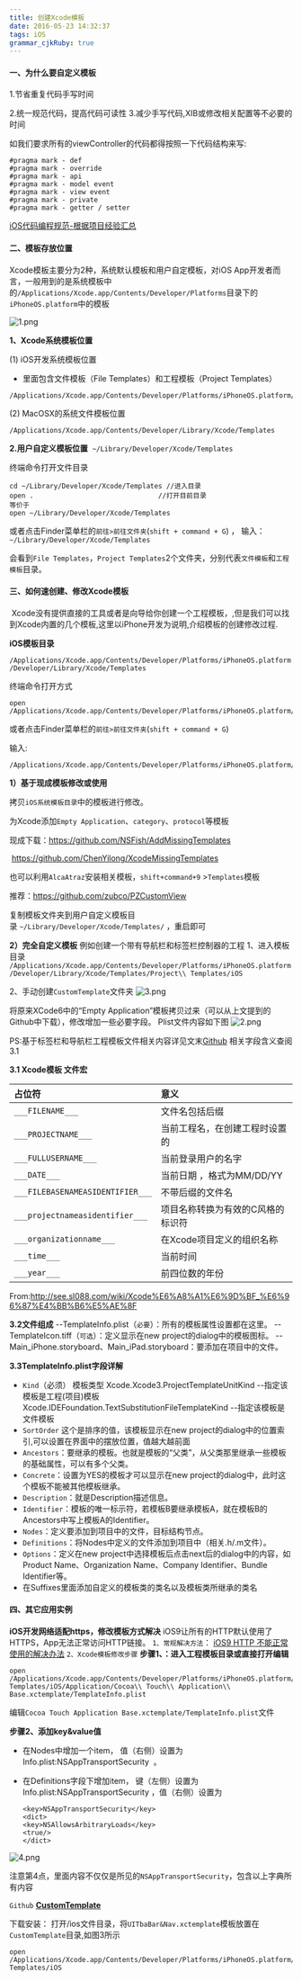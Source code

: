 ```yaml
---
title: 创建Xcode模板
date: 2016-05-23 14:32:37
tags: iOS
grammar_cjkRuby: true
---
```


#### 一、为什么要自定义模板
1.节省重复代码手写时间

2.统一规范代码，提高代码可读性
3.减少手写代码,XIB或修改相关配置等不必要的时间

如我们要求所有的viewController的代码都得按照一下代码结构来写:
```obj
#pragma mark - def
#pragma mark - override
#pragma mark - api
#pragma mark - model event 
#pragma mark - view event
#pragma mark - private
#pragma mark - getter / setter
```
[iOS代码编程规范-根据项目经验汇总](http://www.jianshu.com/p/08be5b30ff82)


#### 二、模板存放位置
Xcode模板主要分为2种，系统默认模板和用户自定模板，对iOS App开发者而言，一般用到的是系统模板中的`/Applications/Xcode.app/Contents/Developer/Platforms`目录下的`iPhoneOS.platform`中的模板

![1.png](http://upload-images.jianshu.io/upload_images/328273-4c4941288e786bfb.png?imageMogr2/auto-orient/strip%7CimageView2/2/w/1240)

**1、Xcode系统模板位置**

(1) iOS开发系统模板位置
- 里面包含文件模板（File Templates）和工程模板（Project Templates）

```
/Applications/Xcode.app/Contents/Developer/Platforms/iPhoneOS.platform/Developer/Library/Xcode/Templates
```

(2) MacOSX的系统文件模板位置
```shell
/Applications/Xcode.app/Contents/Developer/Library/Xcode/Templates
```

**2.用户自定义模板位置**
 `~/Library/Developer/Xcode/Templates` 

终端命令打开文件目录
```shell
cd ~/Library/Developer/Xcode/Templates //进入目录
open .							     //打开目前目录
等价于
open ~/Library/Developer/Xcode/Templates
```

或者点击Finder菜单栏的`前往>前往文件夹`(`shift + command + G`) ，
输入：`~/Library/Developer/Xcode/Templates`

会看到`File Templates`，`Project Templates`2个文件夹，分别代表`文件模板`和`工程模板`目录。

#### 三、如何速创建、修改Xcode模板

 Xcode没有提供直接的工具或者是向导给你创建一个工程模板，,但是我们可以找到Xcode内置的几个模板,这里以iPhone开发为说明,介绍模板的创建修改过程.

**iOS模板目录**

`/Applications/Xcode.app/Contents/Developer/Platforms/iPhoneOS.platform/Developer/Library/Xcode/Templates`

终端命令打开方式

```shell
open /Applications/Xcode.app/Contents/Developer/Platforms/iPhoneOS.platform/Developer/Library/Xcode/Templates
```

或者点击Finder菜单栏的`前往>前往文件夹`(`shift + command + G`)

输入:
```
/Applications/Xcode.app/Contents/Developer/Platforms/iPhoneOS.platform/Developer/Library/Xcode/Templates
```

**1）基于现成模板修改或使用**

拷贝`iOS系统模板目录`中的模板进行修改。

为Xcode添加`Empty Application`、`category`、`protocol`等模板

现成下载：https://github.com/NSFish/AddMissingTemplates

​		   https://github.com/ChenYilong/XcodeMissingTemplates

也可以利用`AlcaAtraz`安装相关模板，`shift+command+9` >`Templates`模板

推荐：https://github.com/zubco/PZCustomView

 复制模板文件夹到用户自定义模板目录 `~/Library/Developer/Xcode/Templates/` ，重启即可

**2）完全自定义模板**
例如创建一个带有导航栏和标签栏控制器的工程
1、进入模板目录
`/Applications/Xcode.app/Contents/Developer/Platforms/iPhoneOS.platform/Developer/Library/Xcode/Templates/Project\\ Templates/iOS`

2、手动创建`CustomTemplate`文件夹
![3.png](http://upload-images.jianshu.io/upload_images/328273-c013cfd53a4b00c2.png?imageMogr2/auto-orient/strip%7CimageView2/2/w/1240)

将原来XCode6中的“Empty Application”模板拷贝过来（可以从上文提到的Github中下载），修改增加一些必要字段。
Plist文件内容如下图
![2.png](http://upload-images.jianshu.io/upload_images/328273-f9cd3a40efa73169.png?imageMogr2/auto-orient/strip%7CimageView2/2/w/1240)

PS:基于标签栏和导航栏工程模板文件相关内容详见文末[Github](https://github.com/huluo666/CustomTemplate)
相关字段含义查阅3.1

**3.1 Xcode模板 文件宏**

| 占位符                              | 意义                |
| :------------------------------- | :---------------- |
| `___FILENAME___`                 | 文件名包括后缀           |
| `___PROJECTNAME___`              | 当前工程名，在创建工程时设置的   |
| `___FULLUSERNAME___`             | 当前登录用户的名字         |
| `___DATE___`                     | 当前日期 ，格式为MM/DD/YY |
| `___FILEBASENAMEASIDENTIFIER___` | 不带后缀的文件名          |
| `___projectnameasidentifier___`  | 项目名称转换为有效的C风格的标识符 |
| `___organizationname___`         | 在Xcode项目定义的组织名称   |
| `___time___`                     | 当前时间              |
| `___year___`                     | 前四位数的年份           |

From:http://see.sl088.com/wiki/Xcode%E6%A8%A1%E6%9D%BF_%E6%96%87%E4%BB%B6%E5%AE%8F


**3.2文件组成**
--TemplateInfo.plist（`必要`）：所有的模板属性设置都在这里。
--TemplateIcon.tiff（`可选`）：定义显示在new project的dialog中的模板图标。
-- Main_iPhone.storyboard、Main_iPad.storyboard：要添加在项目中的文件。



**3.3TemplateInfo.plist字段详解**
- `Kind`（必须） 模板类型
  Xcode.Xcode3.ProjectTemplateUnitKind --指定该模板是工程(项目)模板
  Xcode.IDEFoundation.TextSubstitutionFileTemplateKind --指定该模板是文件模板
- `SortOrder` 这个是排序的值，该模板显示在new project的dialog中的位置索引,可以设置在界面中的摆放位置，值越大越前面
- `Ancestors`：要继承的模板。也就是模板的“父类”，从父类那里继承一些模板的基础属性，可以有多个父类。
- `Concrete`：设置为YES的模板才可以显示在new project的dialog中，此时这个模板不能被其他模板继承。
- `Description`：就是Description描述信息。
- `Identifier`：模板的唯一标示符，若模板B要继承模板A，就在模板B的Ancestors中写上模板A的Identifier。
- `Nodes`：定义要添加到项目中的文件，目标结构节点。
- `Definitions`：将Nodes中定义的文件添加到项目中（相关.h/.m文件）。
- `Options`：定义在new project中选择模板后点击next后的dialog中的内容，如Product Name、Organization Name、Company Identifier、Bundle Identifier等。
- 在Suffixes里面添加自定义的模板类的类名以及模板类所继承的类名



#### 四、其它应用实例

**iOS开发网络适配https，修改模板方式解决**
iOS9让所有的HTTP默认使用了HTTPS，App无法正常访问HTTP链接。
`1、常规解决方法`：
 [iOS9 HTTP 不能正常使用的解决办法](https://segmentfault.com/a/1190000002933776)
`2、Xcode模板修改步骤`
**步骤1、：进入工程模板目录或直接打开编辑**

```shell
open  /Applications/Xcode.app/Contents/Developer/Platforms/iPhoneOS.platform/Developer/Library/Xcode/Templates/Project\\ Templates/iOS/Application/Cocoa\\ Touch\\ Application\\ Base.xctemplate/TemplateInfo.plist
```

编辑`Cocoa Touch Application Base.xctemplate/TemplateInfo.plist`文件

**步骤2、添加key&value值**

- 在Nodes中增加一个item， 值（右侧）设置为Info.plist:NSAppTransportSecurity  。

- 在Definitions字段下增加item， 键（左侧）设置为Info.plist:NSAppTransportSecurity ，值（右侧）设置为

  ```
  <key>NSAppTransportSecurity</key>
  <dict>
  <key>NSAllowsArbitraryLoads</key>
  <true/>
  </dict>
  ```

![4.png](http://upload-images.jianshu.io/upload_images/328273-daa93a71cc9df9f6.png?imageMogr2/auto-orient/strip%7CimageView2/2/w/1240)

注意第4点，里面内容不仅仅是所见的`NSAppTransportSecurity`，包含以上字典所有内容

`Github` **[CustomTemplate](https://github.com/huluo666/CustomTemplate)**

下载安装：
打开/ios文件目录，将`UITbaBar&Nav.xctemplate`模板放置在`CustomTemplate`目录,如图3所示
```
open /Applications/Xcode.app/Contents/Developer/Platforms/iPhoneOS.platform/Developer/Library/Xcode/Templates/Project\\ Templates/iOS
```